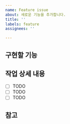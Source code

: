 ```yaml
---
name: Feature issue
about: 새로운 기능을 추가합니다.
title: ''
labels: feature
assignees: ''

---
```


## 구현할 기능

## 작업 상세 내용

- [ ] TODO
- [ ] TODO
- [ ] TODO

## 참고